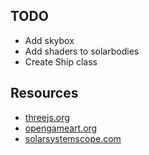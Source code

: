 ## TODO
- Add skybox
- Add shaders to solarbodies
- Create Ship class

## Resources
- [threejs.org](https://threejs.org/)
- [opengameart.org](https://opengameart.org/)
- [solarsystemscope.com](https://www.solarsystemscope.com/textures/)